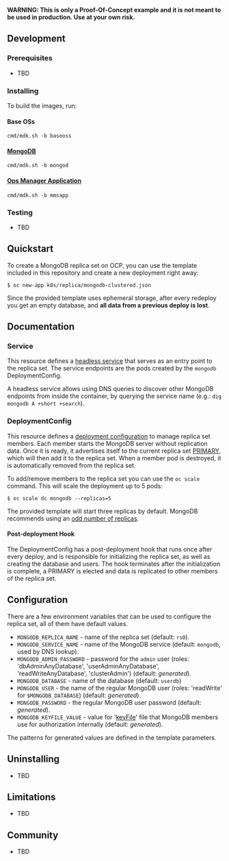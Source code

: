 **WARNING: This is only a Proof-Of-Concept example and it is not meant to be used in
production. Use at your own risk.**

## Development

### Prerequisites

- TBD

### Installing

To build the images, run:

#### Base OSs

```
cmd/mdk.sh -b baseoss
```

#### [MongoDB](http://bit.ly/2npkKkw)

```
cmd/mdk.sh -b mongod
```

#### [Ops Manager Application](http://bit.ly/2npmVol)

```
cmd/mdk.sh -b mmsapp
```

### Testing

- TBD

## Quickstart

To create a MongoDB replica set on OCP, you can use the template included in this repository and create a new deployment right away:

```
$ oc new-app k8s/replica/mongodb-clustered.json
```

Since the provided template uses ephemeral storage, after every redeploy you get
an empty database, and **all data from a previous deploy is lost**.

## Documentation

### Service

This resource defines a [headless service](http://kubernetes.io/v1.0/docs/user-guide/services.html#headless-services)
that serves as an entry point to the replica set. The service endpoints are
the pods created by the `mongodb` DeploymentConfig.

A headless service allows using DNS queries to discover other MongoDB
endpoints from inside the container, by querying the service name (e.g.: `dig
mongodb A +short +search`).

### DeploymentConfig

This resource defines a [deployment configuration](https://docs.openshift.org/latest/architecture/core_concepts/deployments.html#deployments-and-deployment-configurations) to manage replica set members.
Each member starts the MongoDB server without replication data. Once it is
ready, it advertises itself to the current replica set [PRIMARY](https://docs.mongodb.com/manual/core/replica-set-primary/#replica-set-primary),
which will then add it to the replica set. When a member pod is destroyed, it
is automatically removed from the replica set.

To add/remove members to the replica set you can use the `oc scale` command.
This will scale the deployment up to 5 pods:

```
$ oc scale dc mongodb --replicas=5
```

The provided template will start three replicas by default.
MongoDB recommends using an [odd number of replicas](http://docs.mongodb.org/v2.4/tutorial/deploy-replica-set/#overview).

#### Post-deployment Hook

The DeploymentConfig has a post-deployment hook that runs once after every
deploy, and is responsible for initializing the replica set, as well as creating
the database and users. The hook terminates after the initialization is complete,
a PRIMARY is elected and data is replicated to other members of the replica set.

## Configuration

There are a few environment variables that can be used to configure the
replica set, all of them have default values.

* `MONGODB_REPLICA_NAME` - name of the replica set (default: `rs0`).
* `MONGODB_SERVICE_NAME` - name of the MongoDB service (default: `mongodb`, used by DNS lookup).
* `MONGODB_ADMIN_PASSWORD` - password for the `admin` user (roles: 'dbAdminAnyDatabase', 'userAdminAnyDatabase', 'readWriteAnyDatabase', 'clusterAdmin') (default: *generated*).
* `MONGODB_DATABASE` - name of the database (default: `userdb`)
* `MONGODB_USER` - the name of the regular MongoDB user (roles: 'readWrite' for `$MONGODB_DATABASE`) (default: *generated*).
* `MONGODB_PASSWORD` - the regular MongoDB user password (default: *generated*).
* `MONGODB_KEYFILE_VALUE` - value for '[keyFile](http://docs.mongodb.org/v2.4/tutorial/generate-key-file/)' file that MongoDB members use for authorization internally (default: *generated*).

The patterns for generated values are defined in the template parameters.

## Uninstalling

- TBD


## Limitations

- TBD

## Community

- TBD
